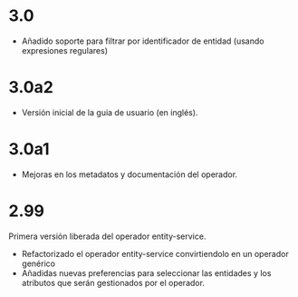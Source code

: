 3.0
===

* Añadido soporte para filtrar por identificador de entidad (usando expresiones regulares)

3.0a2
=====

* Versión inicial de la guia de usuario (en inglés).

3.0a1
=====

* Mejoras en los metadatos y documentación del operador.

2.99
====

Primera versión liberada del operador entity-service.

* Refactorizado el operador entity-service convirtiendolo en un operador genérico
* Añadidas nuevas preferencias para seleccionar las entidades y los atributos que serán gestionados por el operador.
